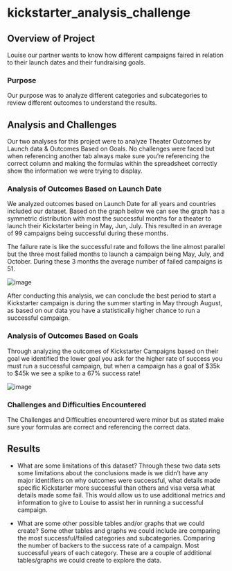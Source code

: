 # kickstarter_analysis_challenge

## Overview of Project
Louise our partner wants to know how different campaigns faired in relation to their launch dates and their fundraising goals. 

### Purpose
Our purpose was to analyze different categories and subcategories to review different outcomes to understand the results. 

## Analysis and Challenges
Our two analyses for this project were to analyze Theater Outcomes by Launch data & Outcomes Based on Goals. No challenges were faced but when referencing another tab always make sure you’re referencing the correct column and making the formulas within the spreadsheet correctly show the information we were trying to display. 


### Analysis of Outcomes Based on Launch Date
We analyzed outcomes based on Launch Date for all years and countries included our dataset.  Based on the graph below we can see the graph has a symmetric distribution with most the successful months for a theater to launch their Kickstarter being in May, Jun, July.  This resulted in an average of 99 campaigns being successful during these months.  

The failure rate is like the successful rate and follows the line almost parallel but the three most failed months to launch a campaign being May, July, and October. During these 3 months the average number of failed campaigns is 51.

 ![image](https://user-images.githubusercontent.com/109490755/195743875-24a65f75-4c7e-4390-99b1-91d7433a6f97.png)


After conducting this analysis, we can conclude the best period to start a Kickstarter campaign is during the summer starting in May through August, as based on our data you have a statistically higher chance to run a successful campaign.  



### Analysis of Outcomes Based on Goals

Through analyzing the outcomes of Kickstarter Campaigns based on their goal we identified the lower goal you ask for the higher rate of success you must run a successful campaign, but when a campaign has a goal of $35k to $45k we see a spike to a 67% success rate!  

 ![image](https://user-images.githubusercontent.com/109490755/195743912-600678a2-a2d7-47fb-a7a2-a2d670ab9fc5.png)

### Challenges and Difficulties Encountered

The Challenges and Difficulties encountered were minor but as stated make sure your formulas are correct and referencing the correct data.  

## Results

- What are some limitations of this dataset?
Through these two data sets some limitations about the conclusions made is we didn’t have any major identifiers on why outcomes were successful, what details made specific Kickstarter more successful than others and visa versa what details made some fail.  This would allow us to use additional metrics and information to give to Louise to assist her in running a successful campaign.

- What are some other possible tables and/or graphs that we could create?
Some other tables and graphs we could include are comparing the most successful/failed categories and subcategories.  Comparing the number of backers to the success rate of a campaign.  Most successful years of each category. These are a couple of additional tables/graphs we could create to explore the data.

